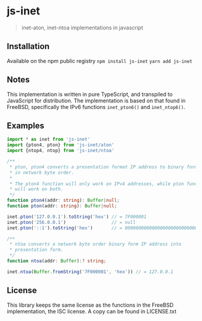 # js-inet
> inet-aton, inet-ntoa implementations in javascript

## Installation
Available on the npm public registry
`npm install js-inet` `yarn add js-inet`

## Notes
This implementation is written in pure TypeScript, and transpiled to JavaScript
for distribution. The implementation is based on that found in FreeBSD, 
specifically the IPv6 functions `inet_pton6()` and `inet_ntop6()`.

## Examples
```typescript
import * as inet from 'js-inet'
import {pton4, pton} from 'js-inet/aton'
import {ntop4, ntop} from 'js-inet/ntoa'

/**
 * pton, pton4 converts a presentation format IP address to binary form,
 * in network byte order.
 *
 * The pton4 function will only work on IPv4 addresses, while pton function
 * will work on both.
 */
function pton4(addr: string): Buffer|null;
function pton(addr: string): Buffer|null;

inet.pton('127.0.0.1').toString('hex') // = 7F000001
inet.pton('256.0.0.1')                 // = null
inet.pton('::1').toString('hex')       // = 00000000000000000000000000000001

/**
 * ntoa converts a network byte order binary form IP address into
 * presentation form.
 */
function ntoa(addr: Buffer):? string;

inet.ntoa(Buffer.fromString('7F000001', 'hex')) // = 127.0.0.1

```

## License
This library keeps the same license as the functions in the FreeBSD
implementation, the ISC license. A copy can be found in LICENSE.txt
